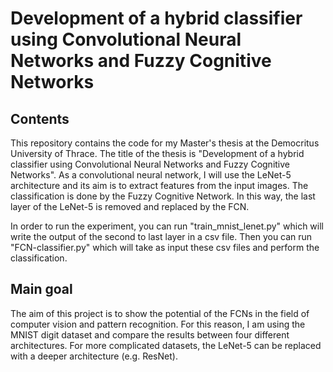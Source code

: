 # Development of a hybrid classifier using Convolutional Neural Networks and Fuzzy Cognitive Networks

## Contents 

This repository contains the code for my Master's thesis at the Democritus University of Thrace. The title of the thesis is "Development of a hybrid classifier using Convolutional Neural Networks and Fuzzy Cognitive Networks".  As a convolutional neural network, I will use the LeNet-5 architecture and its aim is to extract features from the input images. The classification is done by the Fuzzy Cognitive Network. In this way, the last layer of the LeNet-5 is removed and replaced by the FCN. 


In order to run the experiment, you can run "train_mnist_lenet.py" which will write the output of the second to last layer in a csv file. Then you can run "FCN-classifier.py" which will take as input these csv files and perform the classification.

## Main goal

The aim of this project is to show the potential of the FCNs in the field of computer vision and pattern recognition. For this reason, I am using the MNIST digit dataset and compare the results between four different architectures. For more complicated datasets, the LeNet-5 can be replaced with a deeper architecture (e.g. ResNet). 


